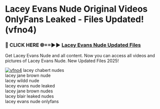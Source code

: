 # Lacey Evans Nude Original Videos 0nlyFans Leaked - Files Updated! (vfno4)

<h3>🔴 CLICK HERE 🌐==►► <a href="https://tinyurl.com/52m3yx9h" rel="nofollow">Lacey Evans Nude Updated Files</a></h3>

Get Lacey Evans Nude and all content. Now you can access all videos and pictures of Lacey Evans Nude. New Updated Files 2025!

[![vfno4](https://i.imgur.com/TnHtlc8.gif)](https://tinyurl.com/52m3yx9h)
lacey chabert nudes<br>
lacey jane brown nude<br>
lacey wildd nude<br>
lacey evans nude leaked<br>
lacey jane brown nudes<br>
lacey blair leaked nudes<br>
lacey evans nude onlyfans